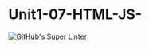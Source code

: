 # Unit1-07-HTML-JS-
[![GitHub's Super Linter](https://github.com/ICS20-Programming-ZoiaB/Unit1-07-HTML-JS-/workflows/GitHub's%20Super%20Linter/badge.svg)](https://github.com/ICS20-Programming-ZoiaB/Unit1-07-HTML-JS-/actions)